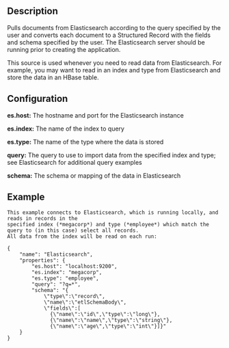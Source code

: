 Description
-----------

Pulls documents from Elasticsearch according to the query specified by the user and converts each document
to a Structured Record with the fields and schema specified by the user. The Elasticsearch server should
be running prior to creating the application.

This source is used whenever you need to read data from Elasticsearch. For example, you may want to read
in an index and type from Elasticsearch and store the data in an HBase table.

Configuration
-------------

**es.host:** The hostname and port for the Elasticsearch instance

**es.index:** The name of the index to query

**es.type:** The name of the type where the data is stored

**query:** The query to use to import data from the specified index and type;
see Elasticsearch for additional query examples

**schema:** The schema or mapping of the data in Elasticsearch

Example
-------
    This example connects to Elasticsearch, which is running locally, and reads in records in the
    specified index (*megacorp*) and type (*employee*) which match the query to (in this case) select all records.
    All data from the index will be read on each run:

    {
        "name": "Elasticsearch",
        "properties": {
            "es.host": "localhost:9200",
            "es.index": "megacorp",
            "es.type": "employee",
            "query": "?q=*",
            "schema": "{
                \"type\":\"record\",
                \"name\":\"etlSchemaBody\",
                \"fields\":[
                  {\"name\":\"id\",\"type\":\"long\"},
                  {\"name\":\"name\",\"type\":\"string\"},
                  {\"name\":\"age\",\"type\":\"int\"}]}"
        }
    }
